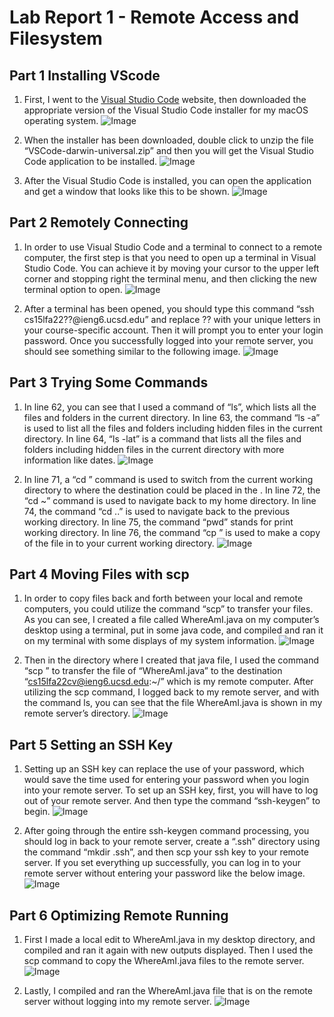 # Lab Report 1 - Remote Access and Filesystem

## Part 1 Installing VScode
1. First, I went to the [Visual Studio Code](https://code.visualstudio.com) website, then downloaded the appropriate version of the Visual Studio Code installer for my macOS operating system.
![Image](lab%20report%201%201.1.png)

2. When the installer has been downloaded, double click to unzip the file “VSCode-darwin-universal.zip” and then you will get the Visual Studio Code application to be installed.
![Image](lab%20report%201%201.2.png)

3. After the Visual Studio Code is installed, you can open the application and get a window that looks like this to be shown.
![Image](lab%20report%201%201.3.png)

## Part 2 Remotely Connecting
1. In order to use Visual Studio Code and a terminal to connect to a remote computer, the first step is that you need to open up a terminal in Visual Studio Code. You can achieve it by moving your cursor to the upper left corner and stopping right the terminal menu, and then clicking the new terminal option to open.
![Image](lab%20report%201%202.1.png)

2. After a terminal has been opened, you should type this command “ssh cs15lfa22??@ieng6.ucsd.edu” and replace ?? with your unique letters in your course-specific account. Then it will prompt you to enter your login password. Once you successfully logged into your remote server, you should see something similar to the following image.
![Image](lab%20report%201%202.2.png)

## Part 3 Trying Some Commands
1. In line 62, you can see that I used a command of “ls”, which lists all the files and folders in the current directory. In line 63, the command “ls -a” is used to list all the files and folders including hidden files in the current directory. In line 64, “ls -lat” is a command that lists all the files and folders including hidden files in the current directory with more information like dates.
![Image](lab%20report%201%203.1.png)

2. In line 71, a “cd <path>” command is used to switch from the current working directory to where the destination could be placed in the <path>. In line 72, the “cd ~” command is used to navigate back to my home directory. In line 74, the command “cd ..” is used to navigate back to the previous working directory. In line 75, the command “pwd” stands for print working directory. In line 76, the command “cp <path>” is used to make a copy of the file in <path> to your current working directory.
![Image](lab%20report%201%203.2.png)



## Part 4 Moving Files with scp
1. In order to copy files back and forth between your local and remote computers, you could utilize the command “scp” to transfer your files. As you can see, I created a file called WhereAmI.java on my computer’s desktop using a terminal, put in some java code, and compiled and ran it on my terminal with some displays of my system information.
![Image](lab%20report%201%204.1.png)

2. Then in the directory where I created that java file, I used the command “scp <file> <destination>” to transfer the file of “WhereAmI.java” to the destination “cs15lfa22cv@ieng6.ucsd.edu:~/” which is my remote computer. After utilizing the scp command, I logged back to my remote server, and with the command ls, you can see that the file WhereAmI.java is shown in my remote server’s directory.
![Image](lab%20report%201%204.2.png)

## Part 5 Setting an SSH Key
1. Setting up an SSH key can replace the use of your password, which would save the time used for entering your password when you login into your remote server. To set up an SSH key, first, you will have to log out of your remote server. And then type the command “ssh-keygen” to begin.
![Image](lab%20report%201%205.1.png)

2. After going through the entire ssh-keygen command processing, you should log in back to your remote server, create a “.ssh” directory using the command “mkdir .ssh”, and then scp your ssh key to your remote server. If you set everything up successfully, you can log in to your remote server without entering your password like the below image.
![Image](lab%20report%201%205.2.png)

## Part 6 Optimizing Remote Running
1. First I made a local edit to WhereAmI.java in my desktop directory, and compiled and ran it again with new outputs displayed. Then I used the scp command to copy the WhereAmI.java files to the remote server.
![Image](lab%20report%201%206.1.png)

2. Lastly, I compiled and ran the WhereAmI.java file that is on the remote server without logging into my remote server.
![Image](lab%20report%201%206.2.png)